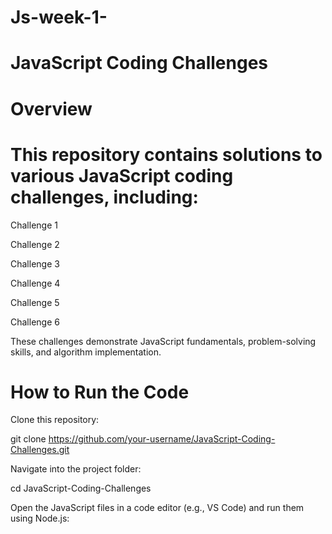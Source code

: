 # Js-week-1-
# JavaScript Coding Challenges

# Overview

# This repository contains solutions to various JavaScript coding challenges, including:

Challenge 1

Challenge 2

Challenge 3

Challenge 4

Challenge 5

Challenge 6

These challenges demonstrate JavaScript fundamentals, problem-solving skills, and algorithm implementation.

# How to Run the Code

Clone this repository:

git clone https://github.com/your-username/JavaScript-Coding-Challenges.git

Navigate into the project folder:

cd JavaScript-Coding-Challenges

Open the JavaScript files in a code editor (e.g., VS Code) and run them using Node.js: